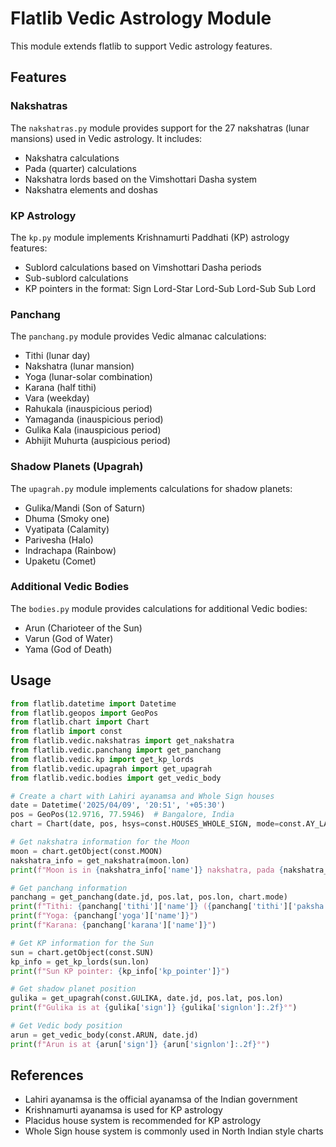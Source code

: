# Flatlib Vedic Astrology Module

This module extends flatlib to support Vedic astrology features.

## Features

### Nakshatras

The `nakshatras.py` module provides support for the 27 nakshatras (lunar mansions) used in Vedic astrology. It includes:

- Nakshatra calculations
- Pada (quarter) calculations
- Nakshatra lords based on the Vimshottari Dasha system
- Nakshatra elements and doshas

### KP Astrology

The `kp.py` module implements Krishnamurti Paddhati (KP) astrology features:

- Sublord calculations based on Vimshottari Dasha periods
- Sub-sublord calculations
- KP pointers in the format: Sign Lord-Star Lord-Sub Lord-Sub Sub Lord

### Panchang

The `panchang.py` module provides Vedic almanac calculations:

- Tithi (lunar day)
- Nakshatra (lunar mansion)
- Yoga (lunar-solar combination)
- Karana (half tithi)
- Vara (weekday)
- Rahukala (inauspicious period)
- Yamaganda (inauspicious period)
- Gulika Kala (inauspicious period)
- Abhijit Muhurta (auspicious period)

### Shadow Planets (Upagrah)

The `upagrah.py` module implements calculations for shadow planets:

- Gulika/Mandi (Son of Saturn)
- Dhuma (Smoky one)
- Vyatipata (Calamity)
- Parivesha (Halo)
- Indrachapa (Rainbow)
- Upaketu (Comet)

### Additional Vedic Bodies

The `bodies.py` module provides calculations for additional Vedic bodies:

- Arun (Charioteer of the Sun)
- Varun (God of Water)
- Yama (God of Death)

## Usage

```python
from flatlib.datetime import Datetime
from flatlib.geopos import GeoPos
from flatlib.chart import Chart
from flatlib import const
from flatlib.vedic.nakshatras import get_nakshatra
from flatlib.vedic.panchang import get_panchang
from flatlib.vedic.kp import get_kp_lords
from flatlib.vedic.upagrah import get_upagrah
from flatlib.vedic.bodies import get_vedic_body

# Create a chart with Lahiri ayanamsa and Whole Sign houses
date = Datetime('2025/04/09', '20:51', '+05:30')
pos = GeoPos(12.9716, 77.5946)  # Bangalore, India
chart = Chart(date, pos, hsys=const.HOUSES_WHOLE_SIGN, mode=const.AY_LAHIRI)

# Get nakshatra information for the Moon
moon = chart.getObject(const.MOON)
nakshatra_info = get_nakshatra(moon.lon)
print(f"Moon is in {nakshatra_info['name']} nakshatra, pada {nakshatra_info['pada']}")

# Get panchang information
panchang = get_panchang(date.jd, pos.lat, pos.lon, chart.mode)
print(f"Tithi: {panchang['tithi']['name']} ({panchang['tithi']['paksha']})")
print(f"Yoga: {panchang['yoga']['name']}")
print(f"Karana: {panchang['karana']['name']}")

# Get KP information for the Sun
sun = chart.getObject(const.SUN)
kp_info = get_kp_lords(sun.lon)
print(f"Sun KP pointer: {kp_info['kp_pointer']}")

# Get shadow planet position
gulika = get_upagrah(const.GULIKA, date.jd, pos.lat, pos.lon)
print(f"Gulika is at {gulika['sign']} {gulika['signlon']:.2f}°")

# Get Vedic body position
arun = get_vedic_body(const.ARUN, date.jd)
print(f"Arun is at {arun['sign']} {arun['signlon']:.2f}°")
```

## References

- Lahiri ayanamsa is the official ayanamsa of the Indian government
- Krishnamurti ayanamsa is used for KP astrology
- Placidus house system is recommended for KP astrology
- Whole Sign house system is commonly used in North Indian style charts
